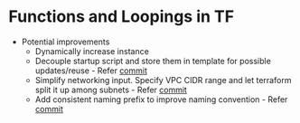 # Functions and Loopings in TF

- Potential improvements
    - Dynamically increase instance
    - Decouple startup script and store them in template for possible updates/reuse - Refer [commit](https://github.com/niravmsoni/terraform-getting-started/commit/99d03aa427a2fa996b8a52aed447ea43fbb7e504) 
    - Simplify networking input. Specify VPC CIDR range and let terraform split it up among subnets - Refer [commit](https://github.com/niravmsoni/terraform-getting-started/commit/6ca230c19da5591af64f17ca04ee035d31808458)
    - Add consistent naming prefix to improve naming convention - Refer [commit](https://github.com/niravmsoni/terraform-getting-started/commit/24feb9ec2b1f6a00895a561d3061cb1cb0ed36f7)
